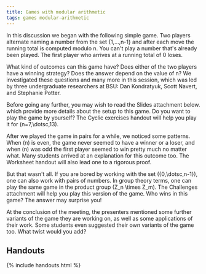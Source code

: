```yaml
---
title: Games with modular arithmetic
tags: games modular-arithmetic
---
```



In this discussion we began with the following simple game. Two players alternate naming a number from the set {1,...,n-1} and after each move the running total is computed modulo n. You can't play a number that's already been played. The first player who arrives at a running total of 0 loses.

What kind of outcomes can this game have? Does either of the two players have a winning strategy? Does the answer depend on the value of n? We investigated these questions and many more in this session, which was led by three undergraduate researchers at BSU: Dan Kondratyuk, Scott Navert, and Stephanie Potter.<!--more-->

Before going any further, you may wish to read the Slides attachment below. which provide more details about the setup to this game. Do you want to play the game by yourself? The Cyclic exercises handout will help you play it for \(n=7,\dotsc,13\).

After we played the game in pairs for a while, we noticed some patterns. When \(n\) is even, the game never seemed to have a winner or a loser, and when \(n\) was odd the first player seemed to win pretty much no matter what. Many students arrived at an explanation for this outcome too. The Worksheet handout will also lead one to a rigorous proof.

But that wasn't all. If you are bored by working with the set \(\{0,\dotsc,n-1\}\), one can also work with pairs of numbers. In group theory terms, one can play the same game in the product group \(Z_n \times Z_m\). The Challenges attachment will help you play this version of the game. Who wins in this game? The answer may surprise you!

At the conclusion of the meeting, the presenters mentioned some further variants of the game they are working on, as well as some applications of their work. Some students even suggested their own variants of the game too. What twist would you add?

## Handouts

{% include handouts.html %}
